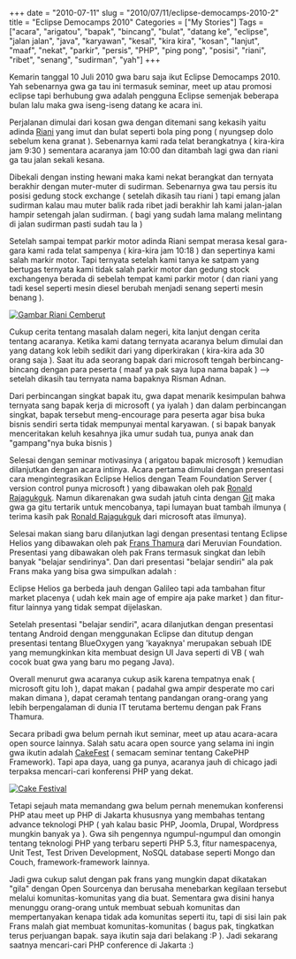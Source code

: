 +++
date = "2010-07-11"
slug = "2010/07/11/eclipse-democamps-2010-2"
title = "Eclipse Democamps 2010"
Categories = ["My Stories"]
Tags = ["acara", "arigatou", "bapak", "bincang", "bulat", "datang ke", "eclipse", "jalan jalan", "java", "karyawan", "kesal", "kira kira", "kosan", "lanjut", "maaf", "nekat", "parkir", "persis", "PHP", "ping pong", "posisi", "riani", "ribet", "senang", "sudirman", "yah"]
+++

Kemarin tanggal 10 Juli 2010 gwa baru saja ikut Eclipse Democamps 2010. Yah sebenarnya gwa ga tau ini termasuk seminar, meet up atau promosi eclipse tapi berhubung gwa adalah pengguna Eclipse semenjak beberapa bulan lalu maka gwa iseng-iseng datang ke acara ini.

Perjalanan dimulai dari kosan gwa dengan ditemani sang kekasih yaitu adinda [Riani](http://maroonluph.wordpress.com) yang imut dan bulat seperti bola ping pong ( nyungsep dolo sebelum kena granat ). Sebenarnya kami rada telat berangkatnya ( kira-kira jam 9:30 ) sementara acaranya jam 10:00 dan ditambah lagi gwa dan riani ga tau jalan sekali kesana.

Dibekali dengan insting hewani maka kami nekat berangkat dan ternyata berakhir dengan muter-muter di sudirman. Sebenarnya gwa tau persis itu posisi gedung stock exchange ( setelah dikasih tau riani ) tapi emang jalan sudirman kalau mau muter balik rada ribet jadi berakhir lah kami jalan-jalan hampir setengah jalan sudirman. ( bagi yang sudah lama malang melintang di jalan sudirman pasti sudah tau la )

Setelah sampai tempat parkir motor adinda Riani sempat merasa kesal gara-gara kami rada telat sampenya ( kira-kira jam 10:18 ) dan sepertinya kami salah markir motor. Tapi ternyata setelah kami tanya ke satpam yang bertugas ternyata kami tidak salah parkir motor dan gedung stock exchangenya berada di sebelah tempat kami parkir motor ( dan riani yang tadi kesel seperti mesin diesel berubah menjadi senang seperti mesin benang ).

[![Gambar Riani Cemberut](http://blog.rudylee.com/wp-content/uploads/2010/07/cemberut2-300x264.jpg)](http://blog.rudylee.com/wp-content/uploads/2010/07/cemberut2.jpg)

Cukup cerita tentang masalah dalam negeri, kita lanjut dengan cerita tentang acaranya. Ketika kami datang ternyata acaranya belum dimulai dan yang datang kok lebih sedikit dari yang diperkirakan ( kira-kira ada 30 orang saja ). Saat itu ada seorang bapak dari microsoft tengah berbincang-bincang dengan para peserta ( maaf ya pak saya lupa nama bapak ) --> setelah dikasih tau ternyata nama bapaknya Risman Adnan.

Dari perbincangan singkat bapak itu, gwa dapat menarik kesimpulan bahwa ternyata sang bapak kerja di microsoft ( ya iyalah ) dan dalam perbincangan singkat, bapak tersebut meng-encourage para peserta agar bisa buka bisnis sendiri serta tidak mempunyai mental karyawan. ( si bapak banyak menceritakan keluh kesahnya jika umur sudah tua, punya anak dan "gampang"nya buka bisnis )

Selesai dengan seminar motivasinya ( arigatou bapak microsoft ) kemudian dilanjutkan dengan acara intinya. Acara pertama dimulai dengan presentasi cara mengintegrasikan Eclipse Helios dengan Team Foundation Server ( version control punya microsoft ) yang dibawakan oleh pak [Ronald Rajagukguk](http://netindonesia.net/blogs/ronald/). Namun dikarenakan gwa sudah jatuh cinta dengan [Git](http://git-scm.com/) maka gwa ga gitu tertarik untuk mencobanya, tapi lumayan buat tambah ilmunya ( terima kasih pak [Ronald Rajagukguk](http://netindonesia.net/blogs/ronald/) dari microsoft atas ilmunya).

Selesai makan siang baru dilanjutkan lagi dengan presentasi tentang Eclipse Helios yang dibawakan oleh pak [Frans Thamura](http://frans.thamura.info/) dari Meruvian Foundation. Presentasi yang dibawakan oleh pak Frans termasuk singkat dan lebih banyak "belajar sendirinya". Dan dari presentasi "belajar sendiri" ala pak Frans maka yang bisa gwa simpulkan adalah : 

> 
Eclipse Helios ga berbeda jauh dengan Galileo tapi ada tambahan fitur market placenya ( udah kek main age of empire aja pake market ) dan fitur-fitur lainnya yang tidak sempat dijelaskan.

Setelah presentasi "belajar sendiri", acara dilanjutkan dengan presentasi tentang Android dengan menggunakan Eclipse dan ditutup dengan presentasi tentang BlueOxygen yang 'kayaknya' merupakan sebuah IDE yang memungkinkan kita membuat design UI Java seperti di VB ( wah cocok buat gwa yang baru mo pegang Java).

Overall menurut gwa acaranya cukup asik karena tempatnya enak ( microsoft gitu loh ), dapat makan ( padahal gwa ampir desperate mo cari makan dimana ), dapat ceramah tentang pandangan orang-orang yang lebih berpengalaman di dunia IT terutama bertemu dengan pak Frans Thamura.

Secara pribadi gwa belum pernah ikut seminar, meet up atau acara-acara open source lainnya. Salah satu acara open source yang selama ini ingin gwa ikutin adalah [CakeFest](http://cakefest.org/) ( semacam seminar tentang CakePHP Framework). Tapi apa daya, uang ga punya, acaranya jauh di chicago jadi terpaksa mencari-cari konferensi PHP yang dekat.

[![Cake Festival](http://blog.rudylee.com/wp-content/uploads/2010/07/cakefest_berlin_offwhite_huge-300x123.png)](http://blog.rudylee.com/wp-content/uploads/2010/07/cakefest_berlin_offwhite_huge.png)

Tetapi sejauh mata memandang gwa belum pernah menemukan konferensi PHP atau meet up PHP di Jakarta khususnya yang membahas tentang advance teknologi PHP ( yah kalau basic PHP, Joomla, Drupal, Wordpress mungkin banyak ya ). Gwa sih pengennya ngumpul-ngumpul dan omongin tentang teknologi PHP yang terbaru seperti PHP 5.3, fitur namespacenya, Unit Test, Test Driven Development, NoSQL database seperti Mongo dan Couch, framework-framework lainnya.

Jadi gwa cukup salut dengan pak frans yang mungkin dapat dikatakan "gila" dengan Open Sourcenya dan berusaha menebarkan kegilaan tersebut melalui komunitas-komunitas yang dia buat. Sementara gwa disini hanya menunggu orang-orang untuk membuat sebuah komunitas dan mempertanyakan kenapa tidak ada komunitas seperti itu, tapi di sisi lain pak Frans malah giat membuat komunitas-komunitas ( bagus pak, tingkatkan terus perjuangan bapak. saya ikutin saja dari belakang :P ). Jadi sekarang saatnya mencari-cari PHP conference di Jakarta :)
